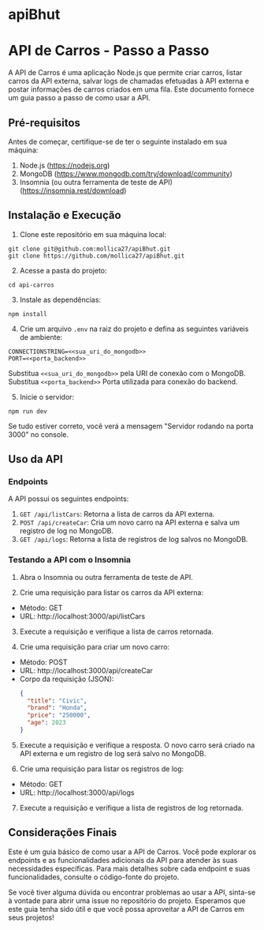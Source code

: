 # apiBhut
# API de Carros - Passo a Passo

A API de Carros é uma aplicação Node.js que permite criar carros, listar carros da API externa, salvar logs de chamadas efetuadas à API externa e postar informações de carros criados em uma fila. Este documento fornece um guia passo a passo de como usar a API.

## Pré-requisitos

Antes de começar, certifique-se de ter o seguinte instalado em sua máquina:

1. Node.js (https://nodejs.org)
2. MongoDB (https://www.mongodb.com/try/download/community)
3. Insomnia (ou outra ferramenta de teste de API) (https://insomnia.rest/download)

## Instalação e Execução

1. Clone este repositório em sua máquina local:

```
git clone git@github.com:mollica27/apiBhut.git
git clone https://github.com/mollica27/apiBhut.git

```

2. Acesse a pasta do projeto:

```
cd api-carros
```

3. Instale as dependências:

```
npm install
```

4. Crie um arquivo `.env` na raiz do projeto e defina as seguintes variáveis de ambiente:

```
CONNECTIONSTRING=<<sua_uri_do_mongodb>>
PORT=<<porta_backend>>
```

Substitua `<<sua_uri_do_mongodb>>` pela URI de conexão com o MongoDB.
Substitua `<<porta_backend>>` Porta utilizada para conexão do backend.

5. Inicie o servidor:

```
npm run dev
```

Se tudo estiver correto, você verá a mensagem "Servidor rodando na porta 3000" no console.

## Uso da API

### Endpoints

A API possui os seguintes endpoints:

1. `GET /api/listCars`: Retorna a lista de carros da API externa.
2. `POST /api/createCar`: Cria um novo carro na API externa e salva um registro de log no MongoDB.
3. `GET /api/logs`: Retorna a lista de registros de log salvos no MongoDB.

### Testando a API com o Insomnia

1. Abra o Insomnia ou outra ferramenta de teste de API.

2. Crie uma requisição para listar os carros da API externa:

- Método: GET
- URL: http://localhost:3000/api/listCars

3. Execute a requisição e verifique a lista de carros retornada.

4. Crie uma requisição para criar um novo carro:

- Método: POST
- URL: http://localhost:3000/api/createCar
- Corpo da requisição (JSON):
  ```json
  {
    "title": "Civic",
    "brand": "Honda",
    "price": "250000",
    "age": 2023
  }
  ```

5. Execute a requisição e verifique a resposta. O novo carro será criado na API externa e um registro de log será salvo no MongoDB.

6. Crie uma requisição para listar os registros de log:

- Método: GET
- URL: http://localhost:3000/api/logs

7. Execute a requisição e verifique a lista de registros de log retornada.

## Considerações Finais

Este é um guia básico de como usar a API de Carros. Você pode explorar os endpoints e as funcionalidades adicionais da API para atender às suas necessidades específicas. Para mais detalhes sobre cada endpoint e suas funcionalidades, consulte o código-fonte do projeto.

Se você tiver alguma dúvida ou encontrar problemas ao usar a API, sinta-se à vontade para abrir uma issue no repositório do projeto. Esperamos que este guia tenha sido útil e que você possa aproveitar a API de Carros em seus projetos!